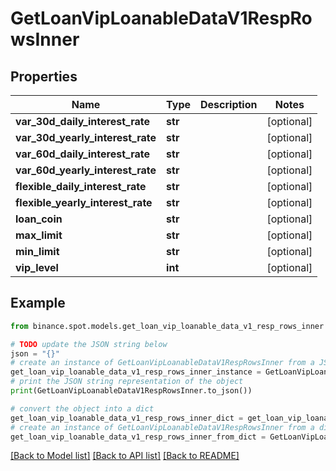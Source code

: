 # GetLoanVipLoanableDataV1RespRowsInner


## Properties

Name | Type | Description | Notes
------------ | ------------- | ------------- | -------------
**var_30d_daily_interest_rate** | **str** |  | [optional] 
**var_30d_yearly_interest_rate** | **str** |  | [optional] 
**var_60d_daily_interest_rate** | **str** |  | [optional] 
**var_60d_yearly_interest_rate** | **str** |  | [optional] 
**flexible_daily_interest_rate** | **str** |  | [optional] 
**flexible_yearly_interest_rate** | **str** |  | [optional] 
**loan_coin** | **str** |  | [optional] 
**max_limit** | **str** |  | [optional] 
**min_limit** | **str** |  | [optional] 
**vip_level** | **int** |  | [optional] 

## Example

```python
from binance.spot.models.get_loan_vip_loanable_data_v1_resp_rows_inner import GetLoanVipLoanableDataV1RespRowsInner

# TODO update the JSON string below
json = "{}"
# create an instance of GetLoanVipLoanableDataV1RespRowsInner from a JSON string
get_loan_vip_loanable_data_v1_resp_rows_inner_instance = GetLoanVipLoanableDataV1RespRowsInner.from_json(json)
# print the JSON string representation of the object
print(GetLoanVipLoanableDataV1RespRowsInner.to_json())

# convert the object into a dict
get_loan_vip_loanable_data_v1_resp_rows_inner_dict = get_loan_vip_loanable_data_v1_resp_rows_inner_instance.to_dict()
# create an instance of GetLoanVipLoanableDataV1RespRowsInner from a dict
get_loan_vip_loanable_data_v1_resp_rows_inner_from_dict = GetLoanVipLoanableDataV1RespRowsInner.from_dict(get_loan_vip_loanable_data_v1_resp_rows_inner_dict)
```
[[Back to Model list]](../README.md#documentation-for-models) [[Back to API list]](../README.md#documentation-for-api-endpoints) [[Back to README]](../README.md)


